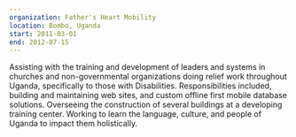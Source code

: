 ```yaml
---
organization: Father's Heart Mobility
location: Bombo, Uganda
start: 2011-03-01
end: 2012-07-15
---
```


Assisting with the training and development of leaders and systems in churches and non-governmental organizations doing relief work throughout Uganda, specifically to those with Disabilities. Responsibilities included, building and maintaining web sites, and custom offline first mobile database solutions. Overseeing the construction of several buildings at a developing training center. Working to learn the language, culture, and people of Uganda to impact them holistically.